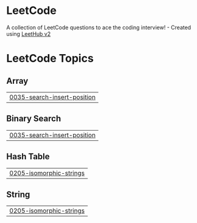 # LeetCode
A collection of LeetCode questions to ace the coding interview! - Created using [LeetHub v2](https://github.com/arunbhardwaj/LeetHub-2.0)

<!---LeetCode Topics Start-->
# LeetCode Topics
## Array
|  |
| ------- |
| [0035-search-insert-position](https://github.com/MedAzizL/LeetCode/tree/master/0035-search-insert-position) |
## Binary Search
|  |
| ------- |
| [0035-search-insert-position](https://github.com/MedAzizL/LeetCode/tree/master/0035-search-insert-position) |
## Hash Table
|  |
| ------- |
| [0205-isomorphic-strings](https://github.com/MedAzizL/LeetCode/tree/master/0205-isomorphic-strings) |
## String
|  |
| ------- |
| [0205-isomorphic-strings](https://github.com/MedAzizL/LeetCode/tree/master/0205-isomorphic-strings) |
<!---LeetCode Topics End-->